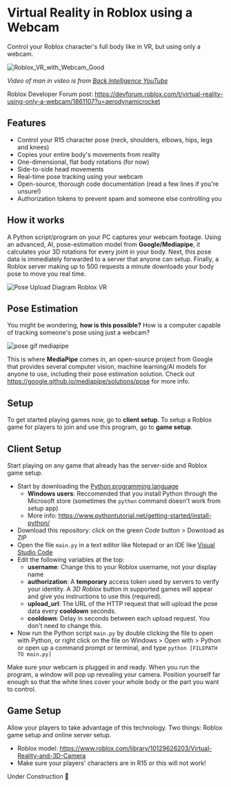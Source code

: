 # Virtual Reality in Roblox using a Webcam

Control your Roblox character's full body like in VR, but using only a webcam.

![Roblox_VR_with_Webcam_Good](https://user-images.githubusercontent.com/76597978/177058172-8a5cecb1-5693-42e7-9cfb-2e9d0b853cd0.gif)

*Video of man in video is from [Back Intelligence YouTube](https://www.youtube.com/watch?v=vuGnzLxRvZM)*

Roblox Developer Forum post: https://devforum.roblox.com/t/virtual-reality-using-only-a-webcam/1861107?u=aerodynamicrocket

## Features

- Control your R15 character pose (neck, shoulders, elbows, hips, legs and knees)
- Copies your entire body's movements from reality
- One-dimensional, flat body rotations (for now)
- Side-to-side head movements
- Real-time pose tracking using your webcam
- Open-source, thorough code documentation (read a few lines if you're unsure!)
- Authorization tokens to prevent spam and someone else controlling you

## How it works

A Python script/program on your PC captures your webcam footage. Using an advanced, AI, pose-estimation model from **Google/Mediapipe**, it calculates your 3D rotations for every joint in your body. Next, this pose data is immediately forwarded to a server that anyone can setup. Finally, a Roblox server making up to 500 requests a minute downloads your body pose to move you real time.

![Pose Upload Diagram Roblox VR](https://user-images.githubusercontent.com/76597978/177061058-7f928a18-645c-41b3-a146-7886befbde47.png)

## Pose Estimation

You might be wondering, **how is this possible?** How is a computer capable of tracking someone's pose using just a webcam? 

![pose gif mediapipe](https://user-images.githubusercontent.com/76597978/177061310-efbf795e-42d4-4f07-97b7-9a7236cde33a.gif)

This is where **MediaPipe** comes in, an open-source project from Google that provides several computer vision, machine learning/AI models for anyone to use, including their pose estimation solution. Check out https://google.github.io/mediapipe/solutions/pose for more info. 

## Setup

To get started playing games now, go to **client setup**.
To setup a Roblox game for players to join and use this program, go to **game setup**.

## Client Setup

Start playing on any game that already has the server-side and Roblox game setup.

- Start by downloading the [Python programming language](https://www.python.org)
  - **Windows users**: Reccomended that you install Python through the Microsoft store (sometimes the `python` command doesn't work from setup app)
  - More info: https://www.pythontutorial.net/getting-started/install-python/
- Download this repository: click on the green *Code* button > Download as ZIP
- Open the file `main.py` in a text editor like Notepad or an IDE like [Visual Studio Code](https://code.visualstudio.com)
- Edit the following variables at the top:
  - **username**: Change this to your Roblox username, not your display name
  - **authorization**: A **temporary** access token used by servers to verify your identity. A *3D Roblox* button in supported games will appear and give you instructions to use this (required).
  - **upload_url**: The URL of the HTTP request that will upload the pose data every **cooldown** seconds.
  - **cooldown**: Delay in seconds between each upload request. You don't need to change this.
- Now run the Python script `main.py` by double clicking the file to open with Python, or right click on the file on Windows > Open with > Python or open up a command prompt or terminal, and type `python [FILEPATH TO main.py]`

Make sure your webcam is plugged in and ready. When you run the program, a window will pop up revealing your camera. Position yourself far enough so that the white lines cover your whole body or the part you want to control.

## Game Setup

Allow your players to take advantage of this technology. Two things: Roblox game setup and online server setup.

- Roblox model: https://www.roblox.com/library/10129626203/Virtual-Reality-and-3D-Camera
- Make sure your players' characters are in R15 or this will not work!

Under Construction 🚧
